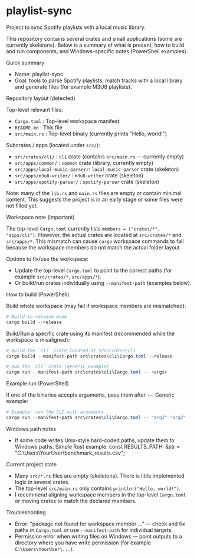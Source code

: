 # playlist-sync

Project to sync Spotify playlists with a local music library.

This repository contains several crates and small applications (some are currently skeletons). Below is a summary of what is present, how to build and run components, and Windows-specific notes (PowerShell examples).

Quick summary
 - Name: playlist-sync
 - Goal: tools to parse Spotify playlists, match tracks with a local library and generate files (for example M3U8 playlists).

Repository layout (detected)

Top-level relevant files:

 - `Cargo.toml`           : Top-level workspace manifest
 - `README.md`           : This file
 - `src/main.rs`         : Top-level binary (currently prints "Hello, world!")

Subcrates / apps (located under `src/`):

 - `src/crates/cli/`             : `cli` crate (contains `src/main.rs` — currently empty)
 - `src/apps/common/`           : `common` crate (library, currently empty)
 - `src/apps/local-music-parser/`: `local-music-parser` crate (skeleton)
 - `src/apps/m3u8-writer/`      : `m3u8-writer` crate (skeleton)
 - `src/apps/spotify-parser/`   : `spotify-parser` crate (skeleton)

Note: many of the `lib.rs` and `main.rs` files are empty or contain minimal content. This suggests the project is in an early stage or some files were not filled yet.

Workspace note (important)

The top-level `Cargo.toml` currently lists `members = ["crates/*", "apps/cli"]`. However, the actual crates are located at `src/crates/*` and `src/apps/*`. This mismatch can cause `cargo` workspace commands to fail because the workspace members do not match the actual folder layout.

Options to fix/use the workspace:
 - Update the top-level `Cargo.toml` to point to the correct paths (for example `src/crates/*`, `src/apps/*`).
 - Or build/run crates individually using `--manifest-path` (examples below).

How to build (PowerShell)

Build whole workspace (may fail if workspace members are mismatched):

```powershell
# Build in release mode
cargo build --release
```

Build/Run a specific crate using its manifest (recommended while the workspace is misaligned):

```powershell
# Build the `cli` crate located at src/crates/cli
cargo build --manifest-path src\crates\cli\Cargo.toml --release

# Run the `cli` crate (generic example)
cargo run --manifest-path src\crates\cli\Cargo.toml -- <args>
```

Example run (PowerShell)

If one of the binaries accepts arguments, pass them after `--`. Generic example:

```powershell
# Example: run the CLI with arguments
cargo run --manifest-path src\crates\cli\Cargo.toml -- "arg1" "arg2"
```

Windows path notes

 - If some code writes Unix-style hard-coded paths, update them to Windows paths. Simple Rust example:
  const RESULTS_PATH: &str = "C:\\Users\\YourUser\\benchmark_results.csv";

Current project state

 - Many `src/*.rs` files are empty (skeletons). There is little implemented logic in several crates.
 - The top-level `src/main.rs` only contains `println!("Hello, world!")`.
 - I recommend aligning workspace members in the top-level `Cargo.toml` or moving crates to match the declared members.

Troubleshooting

 - Error: "package not found for workspace member ..." — check and fix paths in `Cargo.toml` or use `--manifest-path` for individual targets.
 - Permission error when writing files on Windows — point outputs to a directory where you have write permission (for example `C:\Users\YourUser\...`).
